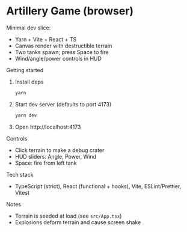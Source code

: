 # Artillery Game (browser)

Minimal dev slice:

- Yarn + Vite + React + TS
- Canvas render with destructible terrain
- Two tanks spawn; press Space to fire
- Wind/angle/power controls in HUD

Getting started

1) Install deps
   ```sh
   yarn
   ```
2) Start dev server (defaults to port 4173)
   ```sh
   yarn dev
   ```
3) Open http://localhost:4173

Controls

- Click terrain to make a debug crater
- HUD sliders: Angle, Power, Wind
- Space: fire from left tank

Tech stack

- TypeScript (strict), React (functional + hooks), Vite, ESLint/Prettier, Vitest

Notes

- Terrain is seeded at load (see `src/App.tsx`)
- Explosions deform terrain and cause screen shake
